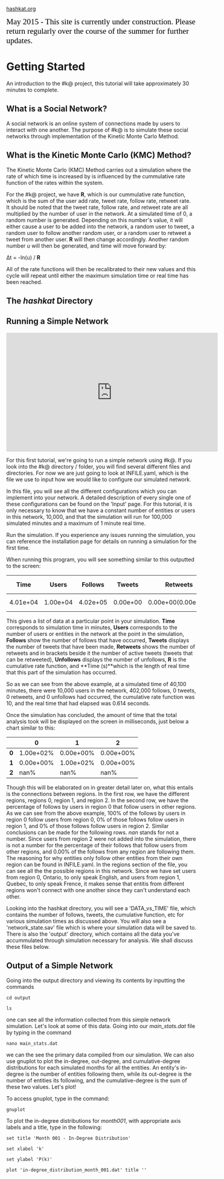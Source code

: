 [hashkat.org](http://hashkat.org)

<span style="color:black; font-family:Georgia; font-size:1.5em;">May 2015 - This site is currently under construction. Please return regularly over the course of the summer for further updates. </span>

# Getting Started

An introduction to the #k@ project, this tutorial will take approximately
30 minutes to complete.

## What is a Social Network?

A social network is an online system of connections made by users to interact
with one another. The purpose of #k@ is to simulate these social networks
through implementation of the Kinetic Monte Carlo Method.

## What is the Kinetic Monte Carlo (KMC) Method?

The Kinetic Monte Carlo (KMC) Method carries out a simulation where the rate
of which time is increased by is influenced by the cummulative rate function
of the rates within the system.

For the #k@ project, we have **R**, which is our cummulative rate function,
which is the sum of the user add rate, tweet rate, follow rate, retweet rate.  
It should be noted that the tweet rate, follow rate, and retweet rate are
all multiplied by the number of user in the network.
At a simulated time of 0, a random number is generated. Depending on this
number's value, it will either cause a user to be added into the network,
a random user to tweet, a random user to follow another random user, or a
random user to retweet a tweet from another user. **R** will then change
accordingly.  Another random number *u* will then be generated,
and time will move forward by:

&Delta;t = -ln(u) / **R**

All of the rate functions will then be recalibrated to their new values and
this cycle will repeat until either the maximum simulation time or real time
has been reached.

## The *hashkat* Directory

## Running a Simple Network

<iframe width="560" height="315" src="https://www.youtube.com/embed/-NQmVRzHX44" frameborder="0" allowfullscreen></iframe>

For this first tutorial, we're going to run a simple network using #k@.
If you look into the #k@ directory / folder, you will find several 
different files and directories. For now we are just going to look at
INFILE.yaml, which is the file we use to input how we would like to 
configure our simulated network.

In this file, you will see all the different configurations which you can
implement into your network. A detailed description of every single one
of these configurations can be found on the 'Input' page. For this tutorial,
it is only necessary to know that we have a constant number of entities 
or users in this network, 10,000, and that the simulation will run for 100,000
simulated minutes and a maximum of 1 minute real time.

Run the simulation. If you experience any issues running the simulation,
you can reference the installation page for details on running a simulation
for the first time.

When running this program, you will see something similar to this
outputted to the screen:

Time | Users | Follows | Tweets | Retweets | Unfollows | R | Time (s)
--- | --- | --- | --- | --- | --- | --- | ---
4.01e+04 | 1.00e+04 | 4.02e+05 | 0.00e+00 | 0.00e+00(0.00e+00) | 0.00e+00 | 1.00e+01 | 6.14e-01

This gives a list of data at a particular point in your simulation.
**Time** corresponds to simulation time in minutes, **Users** corresponds to the number
of users or entities in the network at the point in the simulation, 
**Follows** show the number of follows that have occurred, **Tweets** displays
the number of tweets that have been made, **Retweets** shows the number of
retweets and in brackets beside it the number of active tweets (tweets that can be retweeted),
 **Unfollows** displays the number of unfollows, **R** is the
cumulative rate function, and **Time (s)**which is the length of real time
that this part of the simulation has occurred.

So as we can see from the above example, at a simulated time of 40,100 minutes,
there were 10,000 users in the network, 402,000 follows, 0 tweets, 0
retweets, and 0 unfollows had occurred, the cumulative rate function was 10,
and the real time that had elapsed was 0.614 seconds.

Once the simulation has concluded, the amount of time that the total analysis
took will be displayed on the screen in milliseconds, just below a chart
similar to this:

| | 0 | 1 | 2
--- | --- | --- | ---
**0** | 1.00e+02% | 0.00e+00% | 0.00e+00%
**1** | 0.00e+00% | 1.00e+02% | 0.00e+00% 
**2** | nan% | nan% | nan% 

Though this will be elaborated on in greater detail later on, what this
entails is the connections between regions. In the first row, we have the
different regions, regions 0, region 1, and region 2. In the second row,
we have the percentage of follows by users in region 0 that follow users in
other regions. As we can see from the above example, 100% of the follows
by users in region 0 follow users from region 0, 0% of those follows
follow users in region 1, and 0% of those follows follow users in region 2.
Similar conclusions can be made for the following rows. *nan* stands for not
a number. Since users from region 2 were not added into the simulation, there
is not a number for the percentage of their follows that follow users from
other regions, and 0.00% of the follows from any region are following them. 
The reasoning for why entities only follow other entities from their own region
can be found in INFILE.yaml. In the regions section of the file, you can see all the
the possible regions in this network. Since we have set users from region 0, Ontario,
to only speak English, and users from region 1, Quebec, to only speak Frence, it makes
sense that entitis from different regions won't connect with one another since they can't
understand each other. 

Looking into the hashkat directory, you will see a 'DATA_vs_TIME' file, which
contains the number of follows, tweets, the cumulative function, etc for
various simulation times as discussed above. You will also see a
'network_state.sav' file which is where your simulation data will be saved to.
There is also the 'output' directory, which contains all the data you've
accummulated through simulation necessary for analysis. We shall discuss
these files below.

## Output of a Simple Network

Going into the output directory and viewing its contents by inputting the commands

`cd output`

`ls`

one can see all the information collected from this simple network simulation. Let's
look at some of this data.
Going into our *main_stats.dat* file by typing in the command

`nano main_stats.dat`

we can the see the primary data compiled from our simulation. We can also use gnuplot to
plot the in-degree, out-degree, and cumulative-degree distributions for each simulated months
for all the entities. An entity's in-degree is the number of entities following them, while its
out-degree is the number of entities its following, and the cumulative-degree is the sum of these
two values. Let's plot!

To access gnuplot, type in the command:

`gnuplot`

To plot the in-degree distributions for *month001*, with appropriate axis labels and a title, type in
the following:

`set title 'Month 001 - In-Degree Distribution'`

`set xlabel 'k'`

`set ylabel 'P(k)'`

`plot 'in-degree_distribution_month_001.dat' title ''`





